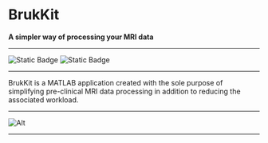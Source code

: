 # BrukKit

<b> A simpler way of processing your MRI data </b>

------------------------------------------------------------------------

![Static Badge](https://img.shields.io/badge/MATLAB-R2021b-orange) ![Static Badge](https://img.shields.io/badge/python-3.9-blue)

------------------------------------------------------------------------

BrukKit is a MATLAB application created with the sole purpose of simplifying pre-clinical MRI data processing in addition to reducing the associated workload.

------------------------------------------------------------------------

![Alt](https://repobeats.axiom.co/api/embed/0aede456283b07c3549addaf43a23a760de55048.svg "Repobeats analytics image")

------------------------------------------------------------------------

 

